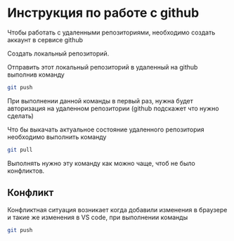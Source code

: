 # Инструкция по работе с github

Чтобы работать с удаленными репозиториями, необходимо создать аккаунт в сервисе github

Создать локальный репозиторий.

Отправить этот локальный репозиторий в удаленный на github выполнив команду 
```sh
git push
```
При выполнении данной команды в первый раз, нужна будет авторизация на удаленном репозитории (github подскажет что нужно сделать)

Что бы выкачать актуальное состояние удаленного репозитория необходимо выполнить команду 
```sh
git pull
```
Выполнять нужно эту команду как можно чаще, чтоб не было конфликтов. 

## Конфликт

Конфликтная ситуация возникает когда добавили изменения в браузере и такие же изменения в VS code, при выполнении команды 
```sh
git push
```

